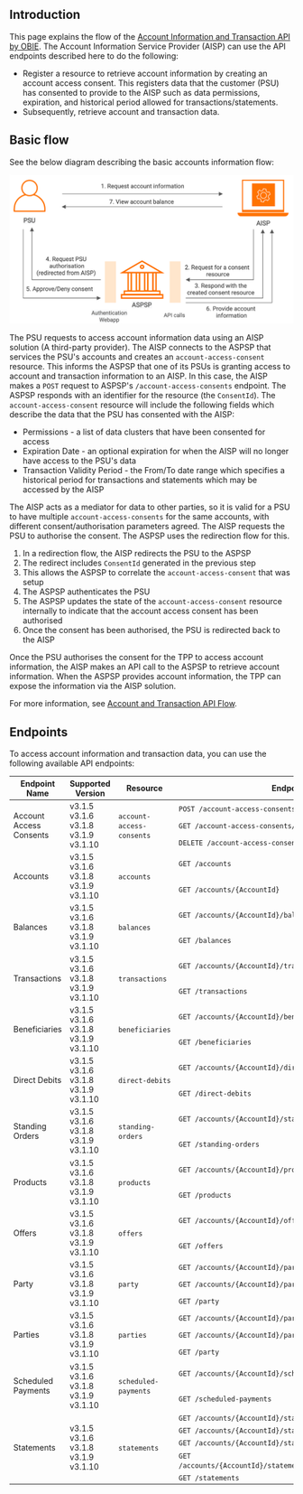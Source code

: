 ## Introduction

This page explains the flow of the [Account Information and Transaction API by OBIE](https://openbankinguk.github.io/read-write-api-site3/v3.1.10/profiles/account-and-transaction-api-profile.html). 
The Account Information Service Provider (AISP) can use the API endpoints described here to do the following:

- Register a resource to retrieve account information by creating an account access consent. This registers data that the customer 
  (PSU) has consented to provide to the AISP such as data permissions, expiration, and historical period allowed for transactions/statements.
- Subsequently, retrieve account and transaction data.

## Basic flow

See the below diagram describing the basic accounts information flow:

![uk accounts information flow](../assets/img/learn/api-specifications/uk-accounts-information-flow.png)

The PSU requests to access account information data using an AISP solution (A third-party provider). The AISP connects to 
the ASPSP that services the PSU's accounts and creates an `account-access-consent` resource. This informs the ASPSP that one 
of its PSUs is granting access to account and transaction information to an AISP. In this case, the AISP makes a `POST` request 
to ASPSP's `/account-access-consents` endpoint. The ASPSP responds with an identifier for the resource (the `ConsentId`). 
The `account-access-consent` resource will include the following fields which describe the data that the PSU has consented with the AISP:

- Permissions - a list of data clusters that have been consented for access
- Expiration Date - an optional expiration for when the AISP will no longer have access to the PSU's data
- Transaction Validity Period - the From/To date range which specifies a historical period for transactions and statements which may be accessed by the AISP

The AISP acts as a mediator for data to other parties, so it is valid for a PSU to have multiple `account-access-consents` 
for the same accounts, with different consent/authorisation parameters agreed. The AISP requests the PSU to authorise the consent. 
The ASPSP uses the redirection flow for this.

1. In a redirection flow, the AISP redirects the PSU to the ASPSP
2. The redirect includes `ConsentId` generated in the previous step
3. This allows the ASPSP to correlate the `account-access-consent` that was setup
4. The ASPSP authenticates the PSU
5. The ASPSP updates the state of the `account-access-consent` resource internally to indicate that the account access consent has been authorised
6. Once the consent has been authorised, the PSU is redirected back to the AISP

Once the PSU authorises the consent for the TPP to access account information, the AISP makes an API call to the ASPSP 
to retrieve account information. When the ASPSP provides account information, the TPP can expose the information via the 
AISP solution. 

For more information, see [Account and Transaction API Flow](../try-out/account-and-transaction-flow.md).

## Endpoints

To access account information and transaction data, you can use the following available API endpoints:

<table>
<thead>
  <tr>
    <th>Endpoint Name</th>
    <th>Supported Version</th>
    <th>Resource</th>
    <th>Endpoint URL</th>
    <th>Mandatory/Optional</th>
  </tr>
</thead>
<tbody>
  <tr>
    <td rowspan="3">Account Access Consents</td>
    <td rowspan="3">v3.1.5<br>v3.1.6<br>v3.1.8<br>v3.1.9<br>v3.1.10</td>
    <td rowspan="3"><code>account-access-consents</code></td>
    <td><code>POST /account-access-consents</code></td>
    <td>Mandatory</td>
  </tr>
  <tr>
    <td><code>GET /account-access-consents/{ConsentId}</code></td>
    <td>Mandatory</td>
  </tr>
  <tr>
    <td><code>DELETE /account-access-consents/{ConsentId}</code></td>
    <td>Mandatory</td>
  </tr>
  <tr>
    <td rowspan="2">Accounts</td>
    <td rowspan="2">v3.1.5<br>v3.1.6<br>v3.1.8<br>v3.1.9<br>v3.1.10</td>
    <td rowspan="2"><code>accounts</code></td>
    <td><code>GET /accounts</code></td>
    <td>Mandatory</td>
  </tr>
  <tr>
    <td><code>GET /accounts/{AccountId}</code></td>
    <td>Mandatory</td>
  </tr>
  <tr>
    <td rowspan="2">Balances</td>
    <td rowspan="2">v3.1.5<br>v3.1.6<br>v3.1.8<br>v3.1.9<br>v3.1.10</td>
    <td rowspan="2"><code>balances</code></td>
    <td><code>GET /accounts/{AccountId}/balances</code></td>
    <td>Mandatory</td>
  </tr>
  <tr>
    <td><code>GET /balances</code></td>
    <td>Optional</td>
  </tr>
  <tr>
    <td rowspan="2">Transactions</td>
    <td rowspan="2">v3.1.5<br>v3.1.6<br>v3.1.8<br>v3.1.9<br>v3.1.10</td>
    <td rowspan="2"><code>transactions</code></td>
    <td><code>GET /accounts/{AccountId}/transactions</code></td>
    <td>Mandatory</td>
  </tr>
  <tr>
    <td><code>GET /transactions</code></td>
    <td>Optional</td>
  </tr>
  <tr>
    <td rowspan="2">Beneficiaries</td>
    <td rowspan="2">v3.1.5<br>v3.1.6<br>v3.1.8<br>v3.1.9<br>v3.1.10</td>
    <td rowspan="2"><code>beneficiaries</code></td>
    <td><code>GET /accounts/{AccountId}/beneficiaries</code></td>
    <td>Conditional</td>
  </tr>
  <tr>
    <td><code>GET /beneficiaries</code></td>
    <td>Optional</td>
  </tr>
  <tr>
    <td rowspan="2">Direct Debits</td>
    <td rowspan="2">v3.1.5<br>v3.1.6<br>v3.1.8<br>v3.1.9<br>v3.1.10</td>
    <td rowspan="2"><code>direct-debits</code></td>
    <td><code>GET /accounts/{AccountId}/direct-debits</code></td>
    <td>Conditional</td>
  </tr>
  <tr>
    <td><code>GET /direct-debits</code></td>
    <td>Optional</td>
  </tr>
  <tr>
    <td rowspan="2">Standing Orders</td>
    <td rowspan="2">v3.1.5<br>v3.1.6<br>v3.1.8<br>v3.1.9<br>v3.1.10</td>
    <td rowspan="2"><code>standing-orders</code></td>
    <td><code>GET /accounts/{AccountId}/standing-orders</code></td>
    <td>Conditional</td>
  </tr>
  <tr>
    <td><code>GET /standing-orders</code></td>
    <td>Optional</td>
  </tr>
  <tr>
    <td rowspan="2">Products</td>
    <td rowspan="2">v3.1.5<br>v3.1.6<br>v3.1.8<br>v3.1.9<br>v3.1.10</td>
    <td rowspan="2"><code>products</code></td>
    <td><code>GET /accounts/{AccountId}/product</code></td>
    <td>Conditional</td>
  </tr>
  <tr>
    <td><code>GET /products</code></td>
    <td>Optional</td>
  </tr>
  <tr>
    <td rowspan="2">Offers</td>
    <td rowspan="2">v3.1.5<br>v3.1.6<br>v3.1.8<br>v3.1.9<br>v3.1.10</td>
    <td rowspan="2"><code>offers</code></td>
    <td><code>GET /accounts/{AccountId}/offers</code></td>
    <td>Conditional</td>
  </tr>
  <tr>
    <td><code>GET /offers</code></td>
    <td>Optional</td>
  </tr>
  <tr>
    <td rowspan="3">Party</td>
    <td rowspan="3">v3.1.5<br>v3.1.6<br>v3.1.8<br>v3.1.9<br>v3.1.10</td>
    <td rowspan="3"><code>party</code></td>
    <td><code>GET /accounts/{AccountId}/parties<br></code></td>
    <td>Conditional</td>
  </tr>
  <tr>
    <td><code>GET /accounts/{AccountId}/party</code></td>
    <td>Conditional</td>
  </tr>
  <tr>
    <td><code>GET /party</code></td>
    <td>Conditional</td>
  </tr>
  <tr>
    <td rowspan="3">Parties</td>
    <td rowspan="3">v3.1.5<br>v3.1.6<br>v3.1.8<br>v3.1.9<br>v3.1.10</td>
    <td rowspan="3"><code>parties</code></td>
    <td><code>GET /accounts/{AccountId}/parties</code></td>
    <td>Conditional</td>
  </tr>
  <tr>
    <td><code>GET /accounts/{AccountId}/party</code></td>
    <td>Conditional</td>
  </tr>
  <tr>
    <td><code>GET /party</code></td>
    <td>Conditional</td>
  </tr>
  <tr>
    <td rowspan="2">Scheduled Payments</td>
    <td rowspan="2">v3.1.5<br>v3.1.6<br>v3.1.8<br>v3.1.9<br>v3.1.10</td>
    <td rowspan="2"><code>scheduled-payments</code></td>
    <td><code>GET /accounts/{AccountId}/scheduled-payments<br></code></td>
    <td>Conditional</td>
  </tr>
  <tr>
    <td><code>GET /scheduled-payments</code></td>
    <td>Optional</td>
  </tr>
  <tr>
    <td rowspan="5">Statements</td>
    <td rowspan="5">v3.1.5<br>v3.1.6<br>v3.1.8<br>v3.1.9<br>v3.1.10</td>
    <td rowspan="5"><code>statements</code></td>
    <td><code>GET /accounts/{AccountId}/statements</code></td>
    <td>Conditional</td>
  </tr>
  <tr>
    <td><code>GET /accounts/{AccountId}/statements/{StatementId}</code></td>
    <td>Conditional</td>
  </tr>
  <tr>
    <td><code>GET /accounts/{AccountId}/statements/{StatementId}/file</code></td>
    <td>Optional</td>
  </tr>
  <tr>
    <td><code>GET /accounts/{AccountId}/statements/{StatementId}/transactions</code></td>
    <td>Conditional</td>
  </tr>
  <tr>
    <td><code>GET /statements</code></td>
    <td>Optional</td>
  </tr>
</tbody>
</table>